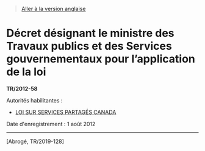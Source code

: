 > [Aller à la version anglaise](/en/Regulations/Statutory%20Instruments/2012/58.md)

# Décret désignant le ministre des Travaux publics et des Services gouvernementaux pour l’application de la loi

**TR/2012-58**

Autorités habilitantes : 
- [LOI SUR SERVICES PARTAGÉS CANADA](/fr/Lois/Lois%20du%20Canada/2012/ch.%2019,%20art.%20711.md)

Date d'enregistrement : 1 août 2012

----------


[Abrogé, TR/2019-128]

